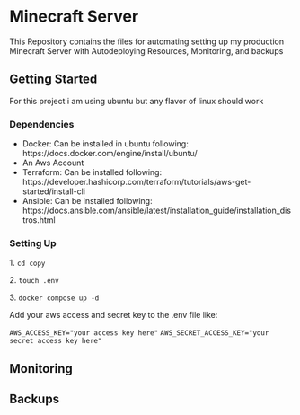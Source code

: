 <h1>Minecraft Server</h1>
<p>This Repository contains the files for automating setting up my production Minecraft Server with Autodeploying Resources, Monitoring, and backups </p>
<h2>Getting Started</h2>
<p>For this project i am using ubuntu but any flavor of linux should work</p>
<h3>Dependencies</h3>
<ul>
  <li>Docker: Can be installed in ubuntu following: https://docs.docker.com/engine/install/ubuntu/</li>
  <li>An Aws Account</li>
  <li>Terraform: Can be installed following: https://developer.hashicorp.com/terraform/tutorials/aws-get-started/install-cli</li>
  <li>Ansible: Can be installed following: https://docs.ansible.com/ansible/latest/installation_guide/installation_distros.html</li>
</ul>
<h3>Setting Up</h3>
<p>1. <code>cd copy</code></p>
<p>2. <code>touch .env</code></p>
<p>3. <code>docker compose up -d</code></p>

<p>Add your aws access and secret key to the .env file like:</p>
<code>AWS_ACCESS_KEY="your access key here"</code>
<code>AWS_SECRET_ACCESS_KEY="your secret access key here"</code>


<h2>Monitoring</h2>

<h2>Backups</h2>
